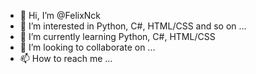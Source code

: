- 👋 Hi, I’m @FelixNck
- 👀 I’m interested in Python, C#, HTML/CSS and so on ...
- 🌱 I’m currently learning Python, C#, HTML/CSS
- 💞️ I’m looking to collaborate on ...
- 📫 How to reach me ...

<!---
FelixNck/FelixNck is a ✨ special ✨ repository because its `README.md` (this file) appears on your GitHub profile.
You can click the Preview link to take a look at your changes.
--->

